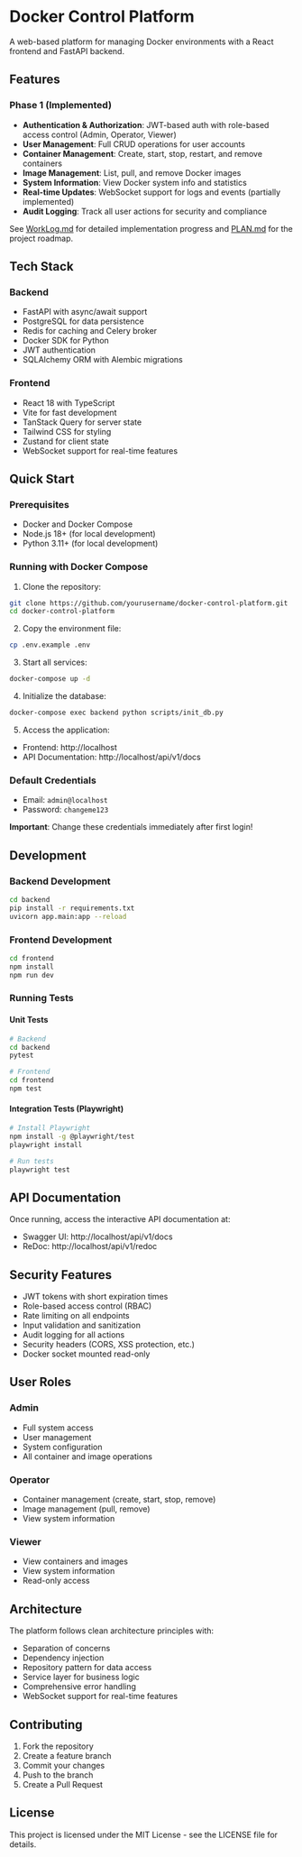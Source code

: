 # Docker Control Platform

A web-based platform for managing Docker environments with a React frontend and FastAPI backend.

## Features

### Phase 1 (Implemented)
- **Authentication & Authorization**: JWT-based auth with role-based access control (Admin, Operator, Viewer)
- **User Management**: Full CRUD operations for user accounts
- **Container Management**: Create, start, stop, restart, and remove containers
- **Image Management**: List, pull, and remove Docker images
- **System Information**: View Docker system info and statistics
- **Real-time Updates**: WebSocket support for logs and events (partially implemented)
- **Audit Logging**: Track all user actions for security and compliance

See [WorkLog.md](WorkLog.md) for detailed implementation progress and [PLAN.md](PLAN.md) for the project roadmap.

## Tech Stack

### Backend
- FastAPI with async/await support
- PostgreSQL for data persistence
- Redis for caching and Celery broker
- Docker SDK for Python
- JWT authentication
- SQLAlchemy ORM with Alembic migrations

### Frontend
- React 18 with TypeScript
- Vite for fast development
- TanStack Query for server state
- Tailwind CSS for styling
- Zustand for client state
- WebSocket support for real-time features

## Quick Start

### Prerequisites
- Docker and Docker Compose
- Node.js 18+ (for local development)
- Python 3.11+ (for local development)

### Running with Docker Compose

1. Clone the repository:
```bash
git clone https://github.com/yourusername/docker-control-platform.git
cd docker-control-platform
```

2. Copy the environment file:
```bash
cp .env.example .env
```

3. Start all services:
```bash
docker-compose up -d
```

4. Initialize the database:
```bash
docker-compose exec backend python scripts/init_db.py
```

5. Access the application:
- Frontend: http://localhost
- API Documentation: http://localhost/api/v1/docs

### Default Credentials
- Email: `admin@localhost`
- Password: `changeme123`

**Important**: Change these credentials immediately after first login!

## Development

### Backend Development

```bash
cd backend
pip install -r requirements.txt
uvicorn app.main:app --reload
```

### Frontend Development

```bash
cd frontend
npm install
npm run dev
```

### Running Tests

#### Unit Tests
```bash
# Backend
cd backend
pytest

# Frontend
cd frontend
npm test
```

#### Integration Tests (Playwright)
```bash
# Install Playwright
npm install -g @playwright/test
playwright install

# Run tests
playwright test
```

## API Documentation

Once running, access the interactive API documentation at:
- Swagger UI: http://localhost/api/v1/docs
- ReDoc: http://localhost/api/v1/redoc

## Security Features

- JWT tokens with short expiration times
- Role-based access control (RBAC)
- Rate limiting on all endpoints
- Input validation and sanitization
- Audit logging for all actions
- Security headers (CORS, XSS protection, etc.)
- Docker socket mounted read-only

## User Roles

### Admin
- Full system access
- User management
- System configuration
- All container and image operations

### Operator
- Container management (create, start, stop, remove)
- Image management (pull, remove)
- View system information

### Viewer
- View containers and images
- View system information
- Read-only access

## Architecture

The platform follows clean architecture principles with:
- Separation of concerns
- Dependency injection
- Repository pattern for data access
- Service layer for business logic
- Comprehensive error handling
- WebSocket support for real-time features

## Contributing

1. Fork the repository
2. Create a feature branch
3. Commit your changes
4. Push to the branch
5. Create a Pull Request

## License

This project is licensed under the MIT License - see the LICENSE file for details.